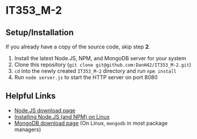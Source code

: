 IT353_M-2
=========

Setup/Installation
------------------

If you already have a copy of the source code, skip step **2**.

1. Install the latest Node.JS, NPM, and MongoDB server for your system
2. Clone this repository (`git clone git@github.com:DanH42/IT353_M-2.git`)
3. `cd` into the newly created `IT353_M-2` directory and run `npm install`
4. Run `node server.js` to start the HTTP server on port 8080

Helpful Links
-------------

- [Node.JS download page](http://nodejs.org/download/)
- [Installing Node.JS (and NPM) on Linux](https://github.com/joyent/node/wiki/Installing-Node.js-via-package-manager)
- [MongoDB download page](http://www.mongodb.org/downloads) (On Linux, `mongodb` in most package managers)
